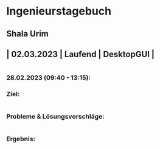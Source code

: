 # Ingenieurstagebuch
## Shala Urim
## | 02.03.2023 | Laufend | DesktopGUI |
#

### 28.02.2023 (09:40 - 13:15): 

### Ziel: 

#

### Probleme & Lösungsvorschläge:  

#

### Ergebnis: 

#
